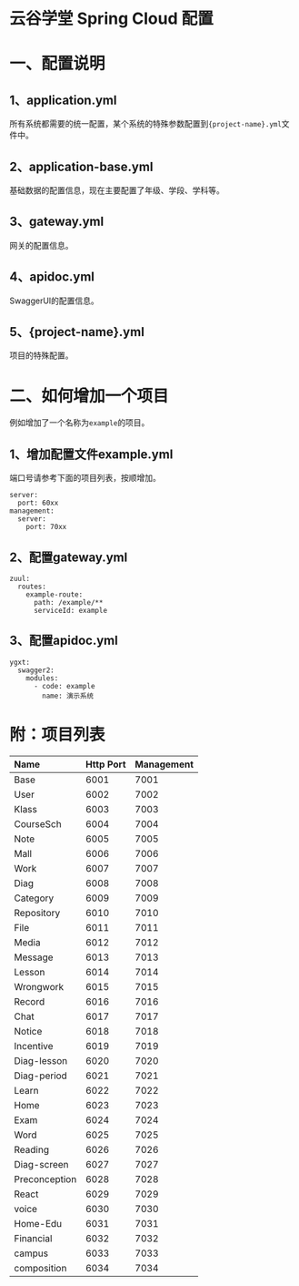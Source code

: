 云谷学堂 Spring Cloud 配置
===============

# 一、配置说明

## 1、application.yml

所有系统都需要的统一配置，某个系统的特殊参数配置到`{project-name}.yml`文件中。

## 2、application-base.yml

基础数据的配置信息，现在主要配置了年级、学段、学科等。

## 3、gateway.yml

网关的配置信息。

## 4、apidoc.yml

SwaggerUI的配置信息。

## 5、{project-name}.yml

项目的特殊配置。

# 二、如何增加一个项目

例如增加了一个名称为`example`的项目。

## 1、增加配置文件example.yml

端口号请参考下面的项目列表，按顺增加。

```
server:
  port: 60xx
management:
  server:
    port: 70xx
```

## 2、配置gateway.yml

```
zuul:
  routes:
    example-route:
      path: /example/**
      serviceId: example
```

## 3、配置apidoc.yml

```
ygxt:
  swagger2:
    modules:
      - code: example
        name: 演示系统
```

# 附：项目列表

|Name       |Http Port |Management|
|:----------|:---------|:---------|
|Base       |6001      |7001      |
|User       |6002      |7002      |
|Klass      |6003      |7003      |
|CourseSch  |6004      |7004      |
|Note       |6005      |7005      |
|Mall       |6006      |7006      |
|Work       |6007      |7007      |
|Diag       |6008      |7008      |
|Category   |6009      |7009      |
|Repository |6010      |7010      |
|File       |6011      |7011      |
|Media      |6012      |7012      |
|Message    |6013      |7013      |
|Lesson     |6014      |7014      |
|Wrongwork  |6015      |7015      |
|Record     |6016      |7016      |
|Chat       |6017      |7017      |
|Notice     |6018      |7018      |
|Incentive  |6019      |7019      |
|Diag-lesson|6020      |7020      |
|Diag-period|6021      |7021      |
|Learn      |6022      |7022      |
|Home       |6023      |7023      |
|Exam       |6024      |7024      |
|Word       |6025      |7025      |
|Reading    |6026      |7026      |
|Diag-screen|6027      |7027      |
|Preconception|6028      |7028      |
|React      |6029      |7029      |
|voice      |6030      |7030      |
|Home-Edu      |6031      |7031      |
|Financial  |6032      |7032      |
|campus  |6033      |7033      |
|composition  |6034      |7034      |
